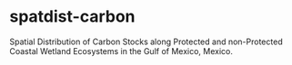 # spatdist-carbon
Spatial Distribution of Carbon Stocks along Protected and non-Protected Coastal Wetland Ecosystems in the Gulf of Mexico, Mexico. 
